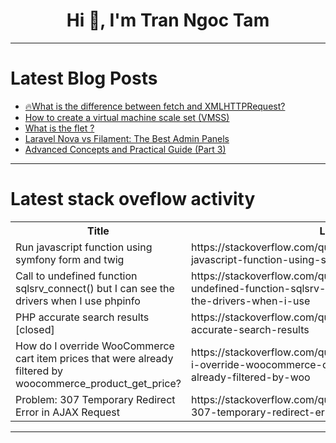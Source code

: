 <h1 align="center">Hi 👋, I'm Tran Ngoc Tam</h1>

---

# Latest Blog Posts 
<!-- BLOG-POST-LIST:START -->
- [🔥What is the difference between fetch and XMLHTTPRequest?](https://dev.to/anthonymax/what-is-the-difference-between-fetch-and-xmlhttprequest-1bc1)
- [How to create a virtual machine scale set &lpar;VMSS&rpar;](https://dev.to/stippy4real/how-to-create-a-virtual-machine-scale-set-vmss-1ofn)
- [What is the flet ?](https://dev.to/jvan_nichervan_7b34896c74/what-is-the-flet--5a9l)
- [Laravel Nova vs Filament: The Best Admin Panels](https://dev.to/varzoeaa/laravel-nova-vs-filament-the-best-admin-panels-5f9a)
- [Advanced Concepts and Practical Guide &lpar;Part 3&rpar;](https://dev.to/harshm03/advanced-concepts-and-practical-guide-part-3-9g4)
<!-- BLOG-POST-LIST:END -->

---

# Latest stack oveflow activity
<table>
  <tr><th>Title</th><th>Link</th></tr>
  <!-- STACKOVERFLOW:START --><tr><td>Run javascript function using symfony form and twig</td><td>https://stackoverflow.com/questions/79186215/run-javascript-function-using-symfony-form-and-twig</td></tr><tr><td>Call to undefined function sqlsrv_connect&lpar;&rpar; but I can see the drivers when I use phpinfo</td><td>https://stackoverflow.com/questions/79186011/call-to-undefined-function-sqlsrv-connect-but-i-can-see-the-drivers-when-i-use</td></tr><tr><td>PHP accurate search results [closed]</td><td>https://stackoverflow.com/questions/79185987/php-accurate-search-results</td></tr><tr><td>How do I override WooCommerce cart item prices that were already filtered by woocommerce_product_get_price?</td><td>https://stackoverflow.com/questions/79185924/how-do-i-override-woocommerce-cart-item-prices-that-were-already-filtered-by-woo</td></tr><tr><td>Problem: 307 Temporary Redirect Error in AJAX Request</td><td>https://stackoverflow.com/questions/79185837/problem-307-temporary-redirect-error-in-ajax-request</td></tr><!-- STACKOVERFLOW:END -->
</table>

---


